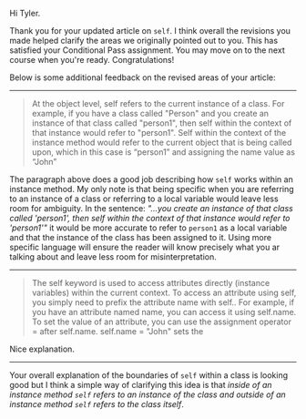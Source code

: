 Hi Tyler.

Thank you for your updated article on `self`. I think overall the revisions you made helped clarify the areas we originally pointed out to you. This has satisfied your Conditional Pass assignment. You may move on to the next course when you're ready. Congratulations!

Below is some additional feedback on the revised areas of your article:

---

> At the object level, self refers to the current instance of a class. For example, if you have a class called "Person" and you create an instance of that class called "person1", then self within the context of that instance would refer to "person1". Self within the context of the instance method would refer to the current object that is being called upon, which in this case is “person1” and assigning the name value as “John”

The paragraph above does a good job describing how `self` works within an instance method. My only note is that being specific when you are referring to an instance of a class or referring to a local variable would leave less room for ambiguity. In the sentence: _"...you create an instance of that class called 'person1', then self within the context of that instance would refer to 'person1'"_ it would be more accurate to refer to `person1` as a local variable and that the instance of the class has been assigned to it. Using more specific language will ensure the reader will know precisely what you ar talking about and leave less room for misinterpretation.

---

> The self keyword is used to access attributes directly (instance variables) within the current context. To access an attribute using self, you simply need to prefix the attribute name with self.. For example, if you have an attribute named name, you can access it using self.name. To set the value of an attribute, you can use the assignment operator = after self.name. self.name = "John" sets the

Nice explanation.

---

Your overall explanation of the boundaries of `self` within a class is looking good but I think a simple way of clarifying this idea is that _inside of an instance method `self` refers to an instance of the class and outside of an instance method `self` refers to the class itself_.
